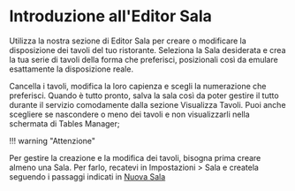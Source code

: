 # Introduzione all'Editor Sala

Utilizza la nostra sezione di Editor Sala per creare o modificare la disposizione dei tavoli del tuo ristorante. Seleziona la Sala desiderata e crea la tua serie di tavoli della forma che preferisci, posizionali così da emulare esattamente la disposizione reale.

Cancella i tavoli, modifica la loro capienza e scegli la numerazione che preferisci. Quando è tutto pronto, salva la sala così da poter gestire il tutto durante il servizio comodamente dalla sezione Visualizza Tavoli. Puoi anche scegliere se nascondere o meno dei tavoli e non visualizzarli nella schermata di Tables Manager;

!!! warning "Attenzione" 
    <div>Per gestire la creazione e la modifica dei tavoli, bisogna prima creare almeno una Sala. Per farlo, recatevi in Impostazioni > Sala e createla seguendo i passaggi indicati in [Nuova Sala](../Settings/room.md)</div>